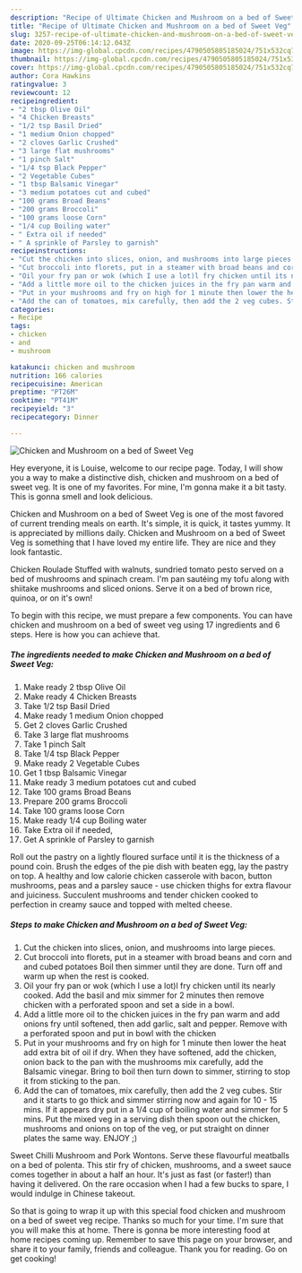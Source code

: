 ```yaml
---
description: "Recipe of Ultimate Chicken and Mushroom on a bed of Sweet Veg"
title: "Recipe of Ultimate Chicken and Mushroom on a bed of Sweet Veg"
slug: 3257-recipe-of-ultimate-chicken-and-mushroom-on-a-bed-of-sweet-veg
date: 2020-09-25T06:14:12.043Z
image: https://img-global.cpcdn.com/recipes/4790505805185024/751x532cq70/chicken-and-mushroom-on-a-bed-of-sweet-veg-recipe-main-photo.jpg
thumbnail: https://img-global.cpcdn.com/recipes/4790505805185024/751x532cq70/chicken-and-mushroom-on-a-bed-of-sweet-veg-recipe-main-photo.jpg
cover: https://img-global.cpcdn.com/recipes/4790505805185024/751x532cq70/chicken-and-mushroom-on-a-bed-of-sweet-veg-recipe-main-photo.jpg
author: Cora Hawkins
ratingvalue: 3
reviewcount: 12
recipeingredient:
- "2 tbsp Olive Oil"
- "4 Chicken Breasts"
- "1/2 tsp Basil Dried"
- "1 medium Onion chopped"
- "2 cloves Garlic Crushed"
- "3 large flat mushrooms"
- "1 pinch Salt"
- "1/4 tsp Black Pepper"
- "2 Vegetable Cubes"
- "1 tbsp Balsamic Vinegar"
- "3 medium potatoes cut and cubed"
- "100 grams Broad Beans"
- "200 grams Broccoli"
- "100 grams loose Corn"
- "1/4 cup Boiling water"
- " Extra oil if needed"
- " A sprinkle of Parsley to garnish"
recipeinstructions:
- "Cut the chicken into slices, onion, and mushrooms into large pieces."
- "Cut broccoli into florets, put in a steamer with broad beans and corn and and cubed potatoes Boil then simmer until they are done. Turn off  and warm up when the rest is cooked."
- "Oil your fry pan or wok (which I use a lot)l fry chicken until its nearly cooked. Add the basil and mix  simmer for 2 minutes then remove chicken with a perforated spoon and set a side in a bowl."
- "Add a little more oil to the chicken juices in the fry pan warm and add onions fry until softened, then add garlic, salt and pepper. Remove with a perforated spoon and put in bowl with the chicken"
- "Put in your mushrooms and fry on high for 1 minute then lower the heat add extra bit of oil if dry. When they have softened, add the chicken, onion back to the pan with the mushrooms mix carefully, add the Balsamic vinegar. Bring to boil then turn down to simmer, stirring to stop it from sticking to the pan."
- "Add the can of tomatoes, mix carefully, then add the 2 veg cubes. Stir and it starts to go thick and simmer stirring now and again for 10 - 15 mins. If it appears dry put in a 1/4 cup of boiling water and simmer for 5 mins. Put the mixed veg in a serving dish then spoon out the chicken, mushrooms and onions on top of the veg, or put straight on dinner plates the same way. ENJOY  ;)"
categories:
- Recipe
tags:
- chicken
- and
- mushroom

katakunci: chicken and mushroom 
nutrition: 166 calories
recipecuisine: American
preptime: "PT26M"
cooktime: "PT41M"
recipeyield: "3"
recipecategory: Dinner

---
```



![Chicken and Mushroom on a bed of Sweet Veg](https://img-global.cpcdn.com/recipes/4790505805185024/751x532cq70/chicken-and-mushroom-on-a-bed-of-sweet-veg-recipe-main-photo.jpg)

Hey everyone, it is Louise, welcome to our recipe page. Today, I will show you a way to make a distinctive dish, chicken and mushroom on a bed of sweet veg. It is one of my favorites. For mine, I'm gonna make it a bit tasty. This is gonna smell and look delicious.

Chicken and Mushroom on a bed of Sweet Veg is one of the most favored of current trending meals on earth. It's simple, it is quick, it tastes yummy. It is appreciated by millions daily. Chicken and Mushroom on a bed of Sweet Veg is something that I have loved my entire life. They are nice and they look fantastic.

Chicken Roulade Stuffed with walnuts, sundried tomato pesto served on a bed of mushrooms and spinach cream. I&#39;m pan sautéing my tofu along with shiitake mushrooms and sliced onions. Serve it on a bed of brown rice, quinoa, or on it&#39;s own!


To begin with this recipe, we must prepare a few components. You can have chicken and mushroom on a bed of sweet veg using 17 ingredients and 6 steps. Here is how you can achieve that.

<!--inarticleads1-->

##### The ingredients needed to make Chicken and Mushroom on a bed of Sweet Veg:

1. Make ready 2 tbsp Olive Oil
1. Make ready 4 Chicken Breasts
1. Take 1/2 tsp Basil Dried
1. Make ready 1 medium Onion chopped
1. Get 2 cloves Garlic Crushed
1. Take 3 large flat mushrooms
1. Take 1 pinch Salt
1. Take 1/4 tsp Black Pepper
1. Make ready 2 Vegetable Cubes
1. Get 1 tbsp Balsamic Vinegar
1. Make ready 3 medium potatoes cut and cubed
1. Take 100 grams Broad Beans
1. Prepare 200 grams Broccoli
1. Take 100 grams loose Corn
1. Make ready 1/4 cup Boiling water
1. Take  Extra oil if needed,
1. Get  A sprinkle of Parsley to garnish


Roll out the pastry on a lightly floured surface until it is the thickness of a pound coin. Brush the edges of the pie dish with beaten egg, lay the pastry on top. A healthy and low calorie chicken casserole with bacon, button mushrooms, peas and a parsley sauce - use chicken thighs for extra flavour and juiciness. Succulent mushrooms and tender chicken cooked to perfection in creamy sauce and topped with melted cheese. 

<!--inarticleads2-->

##### Steps to make Chicken and Mushroom on a bed of Sweet Veg:

1. Cut the chicken into slices, onion, and mushrooms into large pieces.
1. Cut broccoli into florets, put in a steamer with broad beans and corn and and cubed potatoes Boil then simmer until they are done. Turn off  and warm up when the rest is cooked.
1. Oil your fry pan or wok (which I use a lot)l fry chicken until its nearly cooked. Add the basil and mix  simmer for 2 minutes then remove chicken with a perforated spoon and set a side in a bowl.
1. Add a little more oil to the chicken juices in the fry pan warm and add onions fry until softened, then add garlic, salt and pepper. Remove with a perforated spoon and put in bowl with the chicken
1. Put in your mushrooms and fry on high for 1 minute then lower the heat add extra bit of oil if dry. When they have softened, add the chicken, onion back to the pan with the mushrooms mix carefully, add the Balsamic vinegar. Bring to boil then turn down to simmer, stirring to stop it from sticking to the pan.
1. Add the can of tomatoes, mix carefully, then add the 2 veg cubes. Stir and it starts to go thick and simmer stirring now and again for 10 - 15 mins. If it appears dry put in a 1/4 cup of boiling water and simmer for 5 mins. Put the mixed veg in a serving dish then spoon out the chicken, mushrooms and onions on top of the veg, or put straight on dinner plates the same way. ENJOY  ;)


Sweet Chilli Mushroom and Pork Wontons. Serve these flavourful meatballs on a bed of polenta. This stir fry of chicken, mushrooms, and a sweet sauce comes together in about a half an hour. It&#39;s just as fast (or faster!) than having it delivered. On the rare occasion when I had a few bucks to spare, I would indulge in Chinese takeout. 

So that is going to wrap it up with this special food chicken and mushroom on a bed of sweet veg recipe. Thanks so much for your time. I'm sure that you will make this at home. There is gonna be more interesting food at home recipes coming up. Remember to save this page on your browser, and share it to your family, friends and colleague. Thank you for reading. Go on get cooking!
